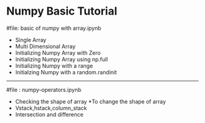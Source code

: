 # Numpy Basic Tutorial 
#file: basic of numpy with array.ipynb
* Single Array
* Multi Dimensional Array
* Initializing Numpy Array with Zero 
* Initializing Numpy Array using np.full
* Initializing Numpy with a range 
* Initialzing Numpy with a random.randinit

-----------------------------------------------------------------------
#file : numpy-operators.ipynb
* Checking the shape of array
*To change the shape of array
* Vstack,hstack,column_stack
* Intersection and difference 